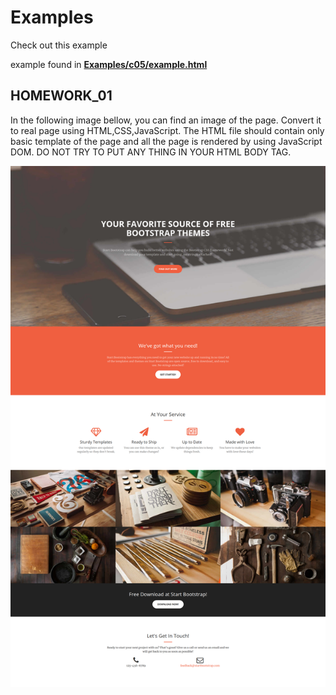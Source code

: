 # Examples

Check out this example

example found in **[Examples/c05/example.html](../Examples/c05/example.html)**

## HOMEWORK_01

In the following image bellow, you can find an image of the page. Convert it to real page using HTML,CSS,JavaScript. The HTML file should contain only basic template of the page and all the page is rendered by using JavaScript DOM.
DO NOT TRY TO PUT ANY THING IN YOUR HTML BODY TAG.

![creative_page](./creative_page.png)
